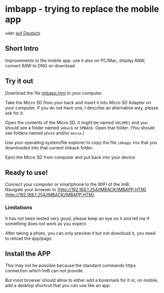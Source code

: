<!-- SPDX-License-Identifier: 0BSD -->
# imbapp - trying to replace the mobile app

oder [auf Deutsch](https://shyrodgau.github.io/imbraw2dng/imbapp_de) 

## Short Intro

Improvements to the mobile app: use it also on PC/Mac, display RAW, convert RAW to DNG on download

## Try it out

Download the file [imbapp.htm](https://github.com/shyrodgau/imbraw2dng/raw/master/imbapp.htm) to your computer.

Take the Micro SD from your back and insert it into Micro SD Adapter on your computer. If you do not have one, I describe an alternative way, please ask for it.

Open the contents of the Micro SD, it might be named `VOLUME1` and you should see a folder named `imback` or `IMBACK`. Open that folder.
(You should see folders named `photo` and/or `movie`.)

Use your operating system/file explorer to copy the file `imbapp.htm` that you downloaded into that current imback folder.

Eject the Micro SD from computer and put back into your device.

## Ready to use!

Connect your computer or smartphone to the WIFI of the ImB.  
Navigate your browser to [http://192.168.1.254/IMBACK/IMBAPP.HTM](http://192.168.1.254/IMBACK/IMBAPP.HTM).

### Limitations

It has not been tested very good, please keep an eye on it and tell me if something does not work as you expect.

After taking a photo, you can only preview it but not download it, you need to reload the app/page.

## Install the APP

This may not be possible because the standard commands https connection which ImB can not provide.

But most browser should allow to either add a bookmark for it or, on mobile, add a desktop shortcut that you can use like an app.
